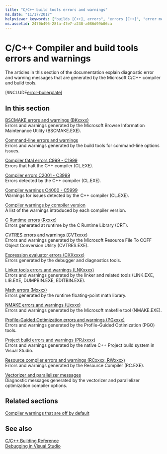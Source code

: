 ```yaml
---
title: "C/C++ build tools errors and warnings"
ms.date: "11/17/2017"
helpviewer_keywords: ["builds [C++], errors", "errors [C++]", "error messages [C++], build errors", "errors [C++], builds"]
ms.assetid: 2470b496-28fa-47e7-a238-a086d99b06ca
---
```

# C/C++ Compiler and build tools errors and warnings

The articles in this section of the documentation explain diagnostic error and warning messages that are generated by the Microsoft C/C++ compiler and build tools.

[!INCLUDE[error-boilerplate](../includes/error-boilerplate.md)]

## In this section

[BSCMAKE errors and warnings (BKxxxx)](../tool-errors/bscmake-errors-bk1500-through-bk4505.md) \
Errors and warnings generated by the Microsoft Browse Information Maintenance Utility (BSCMAKE.EXE).

[Command-line errors and warnings](../tool-errors/command-line-errors-d8000-through-d9999.md) \
Errors and warnings generated by the build tools for command-line options issues.

[Compiler fatal errors C999 - C1999](../compiler-errors-1/compiler-fatal-errors-c999-through-c1999.md) \
Errors that halt the C++ compiler (CL.EXE).

[Compiler errors C2001 - C3999](../compiler-errors-1/compiler-errors-c2001-through-c2099.md) \
Errors detected by the C++ compiler (CL.EXE).

[Compiler warnings C4000 - C5999](../compiler-warnings/compiler-warnings-c4000-through-c4199.md) \
Warnings for issues detected by the C++ compiler (CL.EXE).

[Compiler warnings by compiler version](../compiler-warnings/compiler-warnings-by-compiler-version.md) \
A list of the warnings introduced by each compiler version.

[C Runtime errors (Rxxxx)](../tool-errors/c-runtime-errors-r6002-through-r6035.md) \
Errors generated at runtime by the C Runtime Library (CRT).

[CVTRES errors and warnings (CVTxxxx)](../tool-errors/cvtres-errors-cvt1100-through-cvt4001.md) \
Errors and warnings generated by the Microsoft Resource File To COFF Object Conversion Utility (CVTRES.EXE).

[Expression evaluator errors (CXXxxxx)](../tool-errors/expression-evaluator-errors-cxx0000-through-cxx0072.md) \
Errors generated by the debugger and diagnostics tools.

[Linker tools errors and warnings (LNKxxxx)](../tool-errors/linker-tools-errors-and-warnings.md) \
Errors and warnings generated by the linker and related tools (LINK.EXE, LIB.EXE, DUMPBIN.EXE, EDITBIN.EXE).

[Math errors (Mxxxx)](../tool-errors/math-errors-m6101-through-m6205.md) \
Errors generated by the runtime floating-point math library.

[NMAKE errors and warnings (Uxxxx)](../tool-errors/nmake-errors-u1000-through-u4011.md) \
Errors and warnings generated by the Microsoft makefile tool (NMAKE.EXE).

[Profile-Guided Optimization errors and warnings (PGxxxx)](../tool-errors/profile-guided-optimization-errors-and-warnings.md) \
Errors and warnings generated by the Profile-Guided Optimization (PGO) tools.

[Project build errors and warnings (PRJxxxx)](../tool-errors/project-build-errors-and-warnings-prjxxxx.md) \
Errors and warnings generated by the native C++ Project build system in Visual Studio.

[Resource compiler errors and warnings (RCxxxx, RWxxxx)](../tool-errors/resource-compiler-errors-rc1000-through-rc4413.md) \
Errors and warnings generated by the Resource Compiler (RC.EXE).

[Vectorizer and parallelizer messages](../tool-errors/vectorizer-and-parallelizer-messages.md) \
Diagnostic messages generated by the vectorizer and parallelizer optimization compiler options.

## Related sections

[Compiler warnings that are off by default](../../preprocessor/compiler-warnings-that-are-off-by-default.md)

## See also

[C/C++ Building Reference](../../build/reference/c-cpp-building-reference.md) \
[Debugging in Visual Studio](/visualstudio/debugger/debugging-in-visual-studio)

